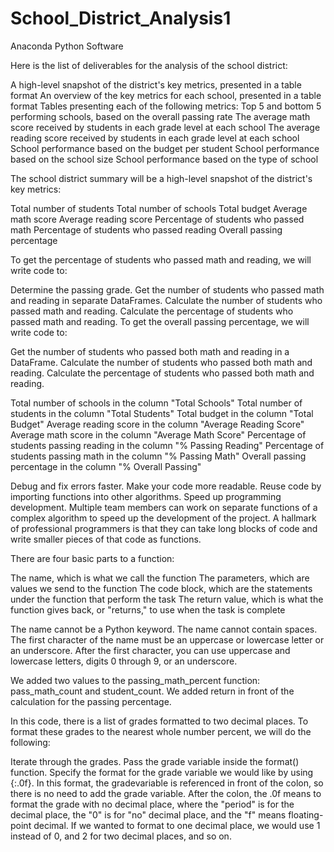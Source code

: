# School_District_Analysis1
Anaconda Python Software

Here is the list of deliverables for the analysis of the school district: 

A high-level snapshot of the district's key metrics, presented in a table format
An overview of the key metrics for each school, presented in a table format
Tables presenting each of the following metrics:
Top 5 and bottom 5 performing schools, based on the overall passing rate
The average math score received by students in each grade level at each school
The average reading score received by students in each grade level at each school
School performance based on the budget per student
School performance based on the school size 
School performance based on the type of school

The school district summary will be a high-level snapshot of the district's key metrics:

Total number of students
Total number of schools
Total budget
Average math score
Average reading score
Percentage of students who passed math
Percentage of students who passed reading
Overall passing percentage


To get the percentage of students who passed math and reading, we will write code to:

Determine the passing grade.
Get the number of students who passed math and reading in separate DataFrames.
Calculate the number of students who passed math and reading.
Calculate the percentage of students who passed math and reading.
To get the overall passing percentage, we will write code to:

Get the number of students who passed both math and reading in a DataFrame.
Calculate the number of students who passed both math and reading.
Calculate the percentage of students who passed both math and reading.


Total number of schools in the column "Total Schools"
Total number of students in the column "Total Students"
Total budget in the column "Total Budget"
Average reading score in the column "Average Reading Score"
Average math score in the column "Average Math Score"
Percentage of students passing reading in the column "% Passing Reading"
Percentage of students passing math in the column "% Passing Math"
Overall passing percentage in the column "% Overall Passing"

Debug and fix errors faster.
Make your code more readable.
Reuse code by importing functions into other algorithms.
Speed up programming development. Multiple team members can work on separate functions of a complex algorithm to speed up the development of the project.
A hallmark of professional programmers is that they can take long blocks of code and write smaller pieces of that code as functions.

There are four basic parts to a function:

The name, which is what we call the function
The parameters, which are values we send to the function
The code block, which are the statements under the function that perform the task
The return value, which is what the function gives back, or "returns," to use when the task is complete


The name cannot be a Python keyword.
The name cannot contain spaces.
The first character of the name must be an uppercase or lowercase letter or an underscore.
After the first character, you can use uppercase and lowercase letters, digits 0 through 9, or an underscore.

We added two values to the passing_math_percent function: pass_math_count and student_count.
We added return in front of the calculation for the passing percentage.

In this code, there is a list of grades formatted to two decimal places. To format these grades to the nearest whole number percent, we will do the following:

Iterate through the grades.
Pass the grade variable inside the format() function.
Specify the format for the grade variable we would like by using {:.0f}.
In this format, the gradevariable is referenced in front of the colon, so there is no need to add the grade variable.
After the colon, the .0f means to format the grade with no decimal place, where the "period" is for the decimal place, the "0" is for "no" decimal place, and the "f" means floating-point decimal. If we wanted to format to one decimal place, we would use 1 instead of 0, and 2 for two decimal places, and so on.


